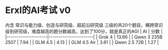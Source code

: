 # Erxl的AI考试 v0
内含 常识与能力级、创造与研究级、超前沿研究级 三级的共20个题目，横跨常识级到研究级，难度越高的题分数越高，达到了100分，就是真正的AGI
| AI                  |  分数 |
|--------------------|----------------------|
| Grok 4                    |  13.66         |
| Qwen 3 235B 2507         | 7.94             |
| GLM 4.5                  | 4.13              |
| GLM 4.5 Air              | 3.61              |
| Qwen 2.5 72B             | 1.27         |
